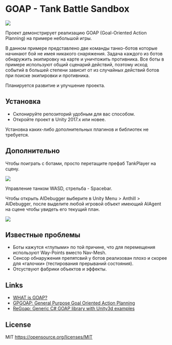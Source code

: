 # GOAP - Tank Battle Sandbox

![](https://github.com/AntKarlov/GOAP/blob/master/Assets/Graphics/goap_pic.gif)

Проект демонстрирует реализацию GOAP (Goal-Oriented Action Planning) на примере небольшой игры.

В данном примере представлено две команды танко-ботов которые начинают бой не имея никакого снаряжения. Задача каждого из ботов обнаружить экипировку на карте и уничтожить противника. Все боты в примере используют общий сценарий действий, поэтому исход событий в большей степени зависит от из случайных действий ботов при поиске экипировки и противника.

Планируется развитие и улучшение проекта.

## Установка

* Склонируйте репозиторий удобным для вас способом.
* Откройте проект в Unity 2017.x или новее.

Установка каких-либо дополнительных плагинов и библиотек не требуется.

## Дополнительно

Чтобы поиграть с ботами, просто перетащите префаб TankPlayer на сцену.

![](https://github.com/AntKarlov/GOAP/blob/master/Assets/Graphics/tank_player.gif)

Управление танком WASD, стрельба - Spacebar.

Чтобы открыть AIDebugger выберите в Unity Menu > Anthill > AIDebugger, после выделите
любой игровой объект имеющий AIAgent на сцене чтобы увидеть его текущий план.

![](https://github.com/AntKarlov/GOAP/blob/master/Assets/Graphics/debugger.jpg)

## Известные проблемы

* Боты кажутся «глупыми» по той причине, что для перемещения используют Way-Points вместо Nav-Mesh.
* Сенсор обнаружения препятсвий у ботов реализован плохо и скорее для «галочки» (тестирования прерываний состояния).
* Отсуствуют фабрики объектов и эффекты.

## Links

* [WHAT is GOAP?](http://alumni.media.mit.edu/~jorkin/goap.html)
* [GPGOAP: General Purpose Goal Oriented Action Planning](https://github.com/stolk/GPGOAP)
* [ReGoap: Generic C# GOAP library with Unity3d examples](https://github.com/luxkun/ReGoap)

## License

MIT https://opensource.org/licenses/MIT
